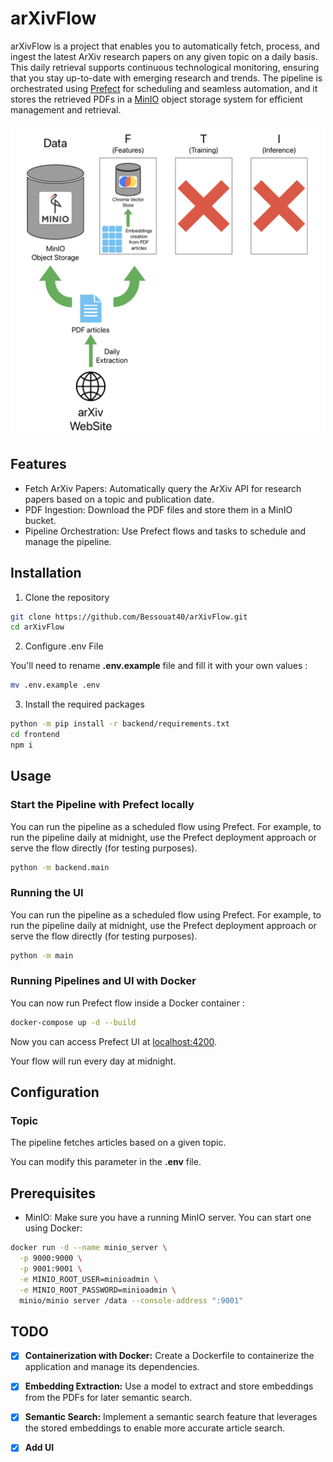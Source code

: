 # arXivFlow

arXivFlow is a project that enables you to automatically fetch, process, and ingest the latest ArXiv research papers on any given topic on a daily basis. This daily retrieval supports continuous technological monitoring, ensuring that you stay up-to-date with emerging research and trends. The pipeline is orchestrated using [Prefect](https://www.prefect.io/) for scheduling and seamless automation, and it stores the retrieved PDFs in a [MinIO](https://min.io/) object storage system for efficient management and retrieval.

<div align="center">
    <img alt="RAGLight" height="500px" src="./media/schema.png">
</div>

## Features

- Fetch ArXiv Papers: Automatically query the ArXiv API for research papers based on a topic and publication date.
- PDF Ingestion: Download the PDF files and store them in a MinIO bucket.
- Pipeline Orchestration: Use Prefect flows and tasks to schedule and manage the pipeline.

## Installation

1. Clone the repository

```bash
git clone https://github.com/Bessouat40/arXivFlow.git
cd arXivFlow
```

2. Configure .env File

You'll need to rename **.env.example** file and fill it with your own values :

```bash
mv .env.example .env
```

3. Install the required packages

```bash
python -m pip install -r backend/requirements.txt
cd frontend
npm i
```

## Usage

### Start the Pipeline with Prefect locally

You can run the pipeline as a scheduled flow using Prefect. For example, to run the pipeline daily at midnight, use the Prefect deployment approach or serve the flow directly (for testing purposes).

```bash
python -m backend.main
```

### Running the UI

You can run the pipeline as a scheduled flow using Prefect. For example, to run the pipeline daily at midnight, use the Prefect deployment approach or serve the flow directly (for testing purposes).

```bash
python -m main
```

### Running Pipelines and UI with Docker

You can now run Prefect flow inside a Docker container :

```bash
docker-compose up -d --build
```

Now you can access Prefect UI at [localhost:4200](http://localhost:4200/dashboard).

Your flow will run every day at midnight.

## Configuration

### Topic

The pipeline fetches articles based on a given topic.

You can modify this parameter in the **.env** file.

## Prerequisites

- MinIO: Make sure you have a running MinIO server. You can start one using Docker:

```bash
docker run -d --name minio_server \
  -p 9000:9000 \
  -p 9001:9001 \
  -e MINIO_ROOT_USER=minioadmin \
  -e MINIO_ROOT_PASSWORD=minioadmin \
  minio/minio server /data --console-address ":9001"
```

## TODO

- [x] **Containerization with Docker:** Create a Dockerfile to containerize the application and manage its dependencies.

- [x] **Embedding Extraction:** Use a model to extract and store embeddings from the PDFs for later semantic search.

- [x] **Semantic Search:** Implement a semantic search feature that leverages the stored embeddings to enable more accurate article search.

- [x] **Add UI**
